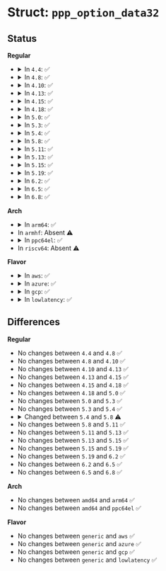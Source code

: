 # Struct: <code>ppp_option_data32</code>

## Status
<b>Regular</b>
<ul>
<li>
<details>
<summary>In <code>4.4</code>: ✅</summary>

```c
struct ppp_option_data32 {
    compat_caddr_t ptr;
    u32 length;
    compat_int_t transmit;
};
```
</details>
</li>
<li>
<details>
<summary>In <code>4.8</code>: ✅</summary>

```c
struct ppp_option_data32 {
    compat_caddr_t ptr;
    u32 length;
    compat_int_t transmit;
};
```
</details>
</li>
<li>
<details>
<summary>In <code>4.10</code>: ✅</summary>

```c
struct ppp_option_data32 {
    compat_caddr_t ptr;
    u32 length;
    compat_int_t transmit;
};
```
</details>
</li>
<li>
<details>
<summary>In <code>4.13</code>: ✅</summary>

```c
struct ppp_option_data32 {
    compat_caddr_t ptr;
    u32 length;
    compat_int_t transmit;
};
```
</details>
</li>
<li>
<details>
<summary>In <code>4.15</code>: ✅</summary>

```c
struct ppp_option_data32 {
    compat_caddr_t ptr;
    u32 length;
    compat_int_t transmit;
};
```
</details>
</li>
<li>
<details>
<summary>In <code>4.18</code>: ✅</summary>

```c
struct ppp_option_data32 {
    compat_caddr_t ptr;
    u32 length;
    compat_int_t transmit;
};
```
</details>
</li>
<li>
<details>
<summary>In <code>5.0</code>: ✅</summary>

```c
struct ppp_option_data32 {
    compat_caddr_t ptr;
    u32 length;
    compat_int_t transmit;
};
```
</details>
</li>
<li>
<details>
<summary>In <code>5.3</code>: ✅</summary>

```c
struct ppp_option_data32 {
    compat_caddr_t ptr;
    u32 length;
    compat_int_t transmit;
};
```
</details>
</li>
<li>
<details>
<summary>In <code>5.4</code>: ✅</summary>

```c
struct ppp_option_data32 {
    compat_caddr_t ptr;
    u32 length;
    compat_int_t transmit;
};
```
</details>
</li>
<li>
<details>
<summary>In <code>5.8</code>: ✅</summary>

```c
struct ppp_option_data32 {
    compat_uptr_t ptr;
    u32 length;
    compat_int_t transmit;
};
```
</details>
</li>
<li>
<details>
<summary>In <code>5.11</code>: ✅</summary>

```c
struct ppp_option_data32 {
    compat_uptr_t ptr;
    u32 length;
    compat_int_t transmit;
};
```
</details>
</li>
<li>
<details>
<summary>In <code>5.13</code>: ✅</summary>

```c
struct ppp_option_data32 {
    compat_uptr_t ptr;
    u32 length;
    compat_int_t transmit;
};
```
</details>
</li>
<li>
<details>
<summary>In <code>5.15</code>: ✅</summary>

```c
struct ppp_option_data32 {
    compat_uptr_t ptr;
    u32 length;
    compat_int_t transmit;
};
```
</details>
</li>
<li>
<details>
<summary>In <code>5.19</code>: ✅</summary>

```c
struct ppp_option_data32 {
    compat_uptr_t ptr;
    u32 length;
    compat_int_t transmit;
};
```
</details>
</li>
<li>
<details>
<summary>In <code>6.2</code>: ✅</summary>

```c
struct ppp_option_data32 {
    compat_uptr_t ptr;
    u32 length;
    compat_int_t transmit;
};
```
</details>
</li>
<li>
<details>
<summary>In <code>6.5</code>: ✅</summary>

```c
struct ppp_option_data32 {
    compat_uptr_t ptr;
    u32 length;
    compat_int_t transmit;
};
```
</details>
</li>
<li>
<details>
<summary>In <code>6.8</code>: ✅</summary>

```c
struct ppp_option_data32 {
    compat_uptr_t ptr;
    u32 length;
    compat_int_t transmit;
};
```
</details>
</li>
</ul>
<b>Arch</b>
<ul>
<li>
<details>
<summary>In <code>arm64</code>: ✅</summary>

```c
struct ppp_option_data32 {
    compat_caddr_t ptr;
    u32 length;
    compat_int_t transmit;
};
```
</details>
</li>
<li>
In <code>armhf</code>: Absent ⚠️
</li>
<li>
<details>
<summary>In <code>ppc64el</code>: ✅</summary>

```c
struct ppp_option_data32 {
    compat_caddr_t ptr;
    u32 length;
    compat_int_t transmit;
};
```
</details>
</li>
<li>
In <code>riscv64</code>: Absent ⚠️
</li>
</ul>
<b>Flavor</b>
<ul>
<li>
<details>
<summary>In <code>aws</code>: ✅</summary>

```c
struct ppp_option_data32 {
    compat_caddr_t ptr;
    u32 length;
    compat_int_t transmit;
};
```
</details>
</li>
<li>
<details>
<summary>In <code>azure</code>: ✅</summary>

```c
struct ppp_option_data32 {
    compat_caddr_t ptr;
    u32 length;
    compat_int_t transmit;
};
```
</details>
</li>
<li>
<details>
<summary>In <code>gcp</code>: ✅</summary>

```c
struct ppp_option_data32 {
    compat_caddr_t ptr;
    u32 length;
    compat_int_t transmit;
};
```
</details>
</li>
<li>
<details>
<summary>In <code>lowlatency</code>: ✅</summary>

```c
struct ppp_option_data32 {
    compat_caddr_t ptr;
    u32 length;
    compat_int_t transmit;
};
```
</details>
</li>
</ul>

## Differences
<b>Regular</b>
<ul>
<li>
No changes between <code>4.4</code> and <code>4.8</code> ✅
</li>
<li>
No changes between <code>4.8</code> and <code>4.10</code> ✅
</li>
<li>
No changes between <code>4.10</code> and <code>4.13</code> ✅
</li>
<li>
No changes between <code>4.13</code> and <code>4.15</code> ✅
</li>
<li>
No changes between <code>4.15</code> and <code>4.18</code> ✅
</li>
<li>
No changes between <code>4.18</code> and <code>5.0</code> ✅
</li>
<li>
No changes between <code>5.0</code> and <code>5.3</code> ✅
</li>
<li>
No changes between <code>5.3</code> and <code>5.4</code> ✅
</li>
<li>
<details>
<summary>Changed between <code>5.4</code> and <code>5.8</code> ⚠️</summary>
<ul>
<li>
<b>Field type changed. </b>
<code>compat_caddr_t ptr</code> ➡️ <code>compat_uptr_t ptr</code>
</li>
</ul>
</details>
</li>
<li>
No changes between <code>5.8</code> and <code>5.11</code> ✅
</li>
<li>
No changes between <code>5.11</code> and <code>5.13</code> ✅
</li>
<li>
No changes between <code>5.13</code> and <code>5.15</code> ✅
</li>
<li>
No changes between <code>5.15</code> and <code>5.19</code> ✅
</li>
<li>
No changes between <code>5.19</code> and <code>6.2</code> ✅
</li>
<li>
No changes between <code>6.2</code> and <code>6.5</code> ✅
</li>
<li>
No changes between <code>6.5</code> and <code>6.8</code> ✅
</li>
</ul>
<b>Arch</b>
<ul>
<li>
No changes between <code>amd64</code> and <code>arm64</code> ✅
</li>
<li>
No changes between <code>amd64</code> and <code>ppc64el</code> ✅
</li>
</ul>
<b>Flavor</b>
<ul>
<li>
No changes between <code>generic</code> and <code>aws</code> ✅
</li>
<li>
No changes between <code>generic</code> and <code>azure</code> ✅
</li>
<li>
No changes between <code>generic</code> and <code>gcp</code> ✅
</li>
<li>
No changes between <code>generic</code> and <code>lowlatency</code> ✅
</li>
</ul>
